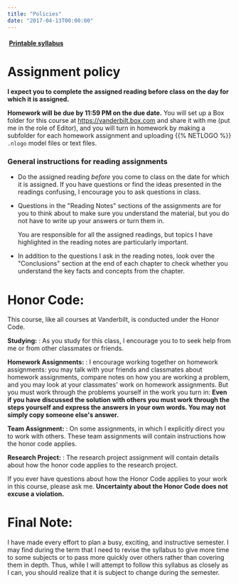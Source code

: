 ```yaml
---
title: "Policies"
date: "2017-04-13T00:00:00"
---
```

#### <a href="/files/EES_3310_5310_Syllabus.pdf" target="_blank"><i class="fa fa-file-pdf-o" style="margin-right:0.25em;"></i> **Printable syllabus**</a>

# **Assignment policy**

**I expect you to complete the assigned reading before class on the day
for which it is assigned.**

**Homework will be due by 11:59 PM on the due date.** You will set up a 
Box folder for this course at <https://vanderbilt.box.com>
and share it with me (put me in the role of Editor), and you will turn in 
homework by making a subfolder for each homework assignment and uploading 
{{% NETLOGO %}} `.nlogo` model files or text files.


### General instructions for reading assignments

* Do the assigned reading _before_ you come to class on the date for 
  which it is assigned. If you have questions or find the ideas presented in 
  the readings confusing, I encourage you to ask questions in class.
* Questions in the "Reading Notes" sections of the assignments are for you 
  to think about to make sure you understand the material, but you do not have 
  to write up your answers or turn them in.

    You are responsible for all the assigned readings, but topics I have 
    highlighted in the reading notes are particularly important.
* In addition to the questions I ask in the reading notes, look over the 
  "Conclusions" section at the end of each chapter
  to check whether you understand the key facts and concepts from the chapter.


# **Honor Code:**

This course, like all courses at Vanderbilt, is conducted under the Honor Code.

**Studying:**
: As you study for this class, I encourage you to to seek help from me or from 
  other classmates or friends.
  
**Homework Assignments:**
: I encourage working together on homework assignments: you may talk with your 
  friends and classmates about homework assignments, compare notes on how you 
  are working a problem, and you may look at your classmates' work on homework 
  assignments.
  But you must work through the problems yourself in the work you turn in: 
  **Even if you have discussed the solution with others you must work through 
  the steps yourself and express the answers in your own words. You may not
  simply copy someone else's answer.**

**Team Assignment:**
: On some assignments, in which I explicitly direct you to work with others.
  These team assignments will contain instructions how the honor code applies.

**Research Project:**
: The research project assignment will contain details about how the honor code 
  applies to the research project.

If you ever have questions about how the Honor Code applies to your work
in this course, please ask me.
**Uncertainty about the Honor Code does not excuse a violation.**

# **Final Note:**

I have made every effort to plan a busy, exciting, and instructive semester.
I may find during the term that I need to revise the syllabus to give more time
to some subjects or to pass more quickly over others rather than covering them
in depth.
Thus, while I will attempt to follow this syllabus as closely as I can,
you should realize that it is subject to change during the semester.

